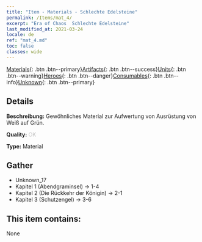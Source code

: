 ```yaml
---
title: "Item - Materials - Schlechte Edelsteine"
permalink: /Items/mat_4/
excerpt: "Era of Chaos  Schlechte Edelsteine"
last_modified_at: 2021-03-24
locale: de
ref: "mat_4.md"
toc: false
classes: wide
---
```

 [Materials](/de/Items/){: .btn .btn--primary}[Artifacts](/de/Items/Artifacts/){: .btn .btn--success}[Units](/de/Items/Units/){: .btn .btn--warning}[Heroes](/de/Items/Heroes/){: .btn .btn--danger}[Consumables](/de/Items/Consumables/){: .btn .btn--info}[Unknown](/de/Items/Unknown/){: .btn .btn--primary}

## Details
 **Beschreibung:** Gewöhnliches Material zur Aufwertung von Ausrüstung von Weiß auf Grün.

 **Quality:** <span style="color: #C0C0C0">OK</span>

 **Type:** Material

## Gather

*    Unknown_17 
*    Kapitel 1 (Abendgraminsel) -> 1-4 
*    Kapitel 2 (Die Rückkehr der Königin) -> 2-1 
*    Kapitel 3 (Schutzengel) -> 3-6 

## This item contains:

  None

